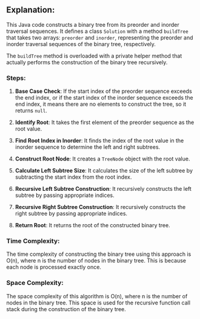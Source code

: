 ## Explanation:

This Java code constructs a binary tree from its preorder and inorder traversal sequences. It defines a class `Solution` with a method `buildTree` that takes two arrays: `preorder` and `inorder`, representing the preorder and inorder traversal sequences of the binary tree, respectively.

The `buildTree` method is overloaded with a private helper method that actually performs the construction of the binary tree recursively.

### Steps:

1. **Base Case Check**: If the start index of the preorder sequence exceeds the end index, or if the start index of the inorder sequence exceeds the end index, it means there are no elements to construct the tree, so it returns `null`.

2. **Identify Root**: It takes the first element of the preorder sequence as the root value.

3. **Find Root Index in Inorder**: It finds the index of the root value in the inorder sequence to determine the left and right subtrees.

4. **Construct Root Node**: It creates a `TreeNode` object with the root value.

5. **Calculate Left Subtree Size**: It calculates the size of the left subtree by subtracting the start index from the root index.

6. **Recursive Left Subtree Construction**: It recursively constructs the left subtree by passing appropriate indices.

7. **Recursive Right Subtree Construction**: It recursively constructs the right subtree by passing appropriate indices.

8. **Return Root**: It returns the root of the constructed binary tree.

### Time Complexity:

The time complexity of constructing the binary tree using this approach is O(n), where n is the number of nodes in the binary tree. This is because each node is processed exactly once.

### Space Complexity:

The space complexity of this algorithm is O(n), where n is the number of nodes in the binary tree. This space is used for the recursive function call stack during the construction of the binary tree.
